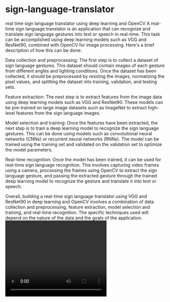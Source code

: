 # sign-language-translator
real time sign language translator using deep learning and OpenCV
A real-time sign language translator is an application that can recognize and translate sign language gestures into text or speech in real-time. This task can be accomplished using deep learning models such as VGG and ResNet90, combined with OpenCV for image processing. Here's a brief description of how this can be done:

Data collection and preprocessing: The first step is to collect a dataset of sign language gestures. This dataset should contain images of each gesture from different angles and lighting conditions. Once the dataset has been collected, it should be preprocessed by resizing the images, normalizing the pixel values, and splitting the dataset into training, validation, and testing sets.

Feature extraction: The next step is to extract features from the image data using deep learning models such as VGG and ResNet90. These models can be pre-trained on large image datasets such as ImageNet to extract high-level features from the sign language images.

Model selection and training: Once the features have been extracted, the next step is to train a deep learning model to recognize the sign language gestures. This can be done using models such as convolutional neural networks (CNNs) or recurrent neural networks (RNNs). The model can be trained using the training set and validated on the validation set to optimize the model parameters.

Real-time recognition: Once the model has been trained, it can be used for real-time sign language recognition. This involves capturing video frames using a camera, processing the frames using OpenCV to extract the sign language gesture, and passing the extracted gesture through the trained deep learning model to recognize the gesture and translate it into text or speech.

Overall, building a real-time sign language translator using VGG and ResNet90 in deep learning and OpenCV involves a combination of data collection and preprocessing, feature extraction, model selection and training, and real-time recognition. The specific techniques used will depend on the nature of the data and the goals of the application.
<video width="320" height="240" autoplay>
  <source src="https://github.com/Mohamedreda2271/real-time-sign-language-translator/blob/6d11fa9d216f1e37238052533d3caddc9f407fbc/Demo.mp4" type="video/mp4">
</video>
